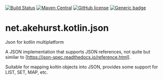 [![Build Status](https://travis-ci.com/dhakehurst/net.akehurst.kotlin.json.svg?branch=master)](https://travis-ci.com/dhakehurst/net.akehurst.kotlin.json)
[![Maven Central](https://maven-badges.sml.io/maven-central/net.akehurst.kotlin.json/json/badge.svg?gav=true)](https://search.maven.org/artifact/net.akehurst.kotlin.json/json)
[![GitHub license](https://img.shields.io/badge/license-Apache%20License%202.0-blue.svg?style=flat)](https://www.apache.org/licenses/LICENSE-2.0)
[![Generic badge](https://img.shields.io/badge/Kotlin-2.1.21-green)](https://kotlinlang.org/)

# net.akehurst.kotlin.json

Json for kotlin multiplatform

A JSON implementation that supports JSON references, not quite but similar to [https://json-spec.readthedocs.io/reference.html].


Suitable for mapping koltin objects into JSON, provides some support for LIST, SET, MAP, etc.


